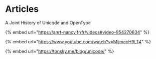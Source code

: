 # Articles

A Joint History of Unicode and OpenType

{% embed url="https://anrt-nancy.fr/fr/videos#video-954270634" %}

{% embed url="https://www.youtube.com/watch?v=MijmeoH9LT4" %}



{% embed url="https://tonsky.me/blog/unicode/" %}
